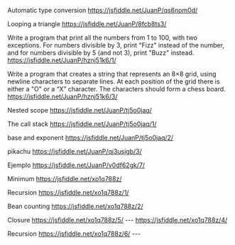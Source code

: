 Automatic type conversion
https://jsfiddle.net/JuanP/qs6nom0d/

Looping a triangle
https://jsfiddle.net/JuanP/8fcb8ts3/

Write a program that print all the numbers from 1 to 100, with two exceptions. For numbers divisible by 3, print "Fizz" instead of the number, and for numbers divisible by 5 (and not 3), print "Buzz" instead.
https://jsfiddle.net/JuanP/hznj51k6/1/

Write a program that creates a string that represents an 8×8 grid, using newline characters to separate lines. At each position of the grid there is either a "O" or a “X” character. The characters should form a chess board.
https://jsfiddle.net/JuanP/hznj51k6/3/

Nested scope
https://jsfiddle.net/JuanP/tj5o0jaq/

The call stack
https://jsfiddle.net/JuanP/tj5o0jaq/1/

base and exponent
https://jsfiddle.net/JuanP/tj5o0jaq/2/

pikachu
https://jsfiddle.net/JuanP/qj3usjgb/3/

Ejemplo
https://jsfiddle.net/JuanP/v0df62gk/7/

Minimum
https://jsfiddle.net/xo1q788z/

Recursion
https://jsfiddle.net/xo1q788z/1/

Bean counting
https://jsfiddle.net/xo1q788z/2/

Closure
https://jsfiddle.net/xo1q788z/5/ --- 
https://jsfiddle.net/xo1q788z/4/

Recursion
https://jsfiddle.net/xo1q788z/6/ --- 
